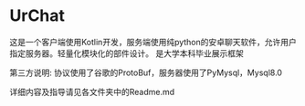 # UrChat
这是一个客户端使用Kotlin开发，服务端使用纯python的安卓聊天软件，允许用户指定服务器。轻量化模块化的部件设计。
是大学本科毕业展示框架

第三方说明: 协议使用了谷歌的ProtoBuf，服务器使用了PyMysql，Mysql8.0

详细内容及指导请见各文件夹中的Readme.md


